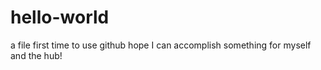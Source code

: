 # hello-world
a file
first time to use github hope I can accomplish something for myself and the hub!
